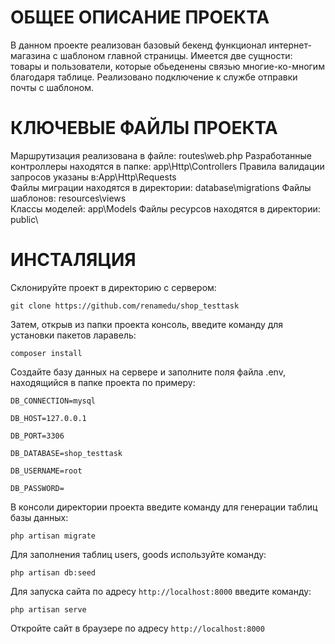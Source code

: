 # ОБЩЕЕ ОПИСАНИЕ ПРОЕКТА

В данном проекте реализован базовый бекенд функционал интернет-магазина с шаблоном главной страницы.
Имеется две сущности: товары и пользователи, которые обьеденены связью многие-ко-многим благодаря таблице.
Реализовано подключение к службе отправки почты с шаблоном.

# КЛЮЧЕВЫЕ ФАЙЛЫ ПРОЕКТА

Маршрутизация реализована в файле: routes\web.php
Разработанные контроллеры находятся в папке: app\Http\Controllers
Правила валидации запросов указаны в:App\Http\Requests\
Файлы миграции находятся в директории: database\migrations
Файлы шаблонов: resources\views\
Классы моделей: app\Models
Файлы ресурсов находятся в директории: public\

# ИНСТАЛЯЦИЯ

Склонируйте проект в директорию с сервером:

`git clone https://github.com/renamedu/shop_testtask`

Затем, открыв из папки проекта консоль, введите команду для установки пакетов ларавель:

`composer install`

Создайте базу данных на сервере и заполните поля файла .env, находящийся в папке проекта по примеру:

`DB_CONNECTION=mysql`

`DB_HOST=127.0.0.1`

`DB_PORT=3306`

`DB_DATABASE=shop_testtask`

`DB_USERNAME=root`

`DB_PASSWORD=`

В консоли директории проекта введите команду для генерации таблиц базы данных:

`php artisan migrate`

Для заполнения таблиц users, goods используйте команду:

`php artisan db:seed`

Для запуска сайта по адресу `http://localhost:8000` введите команду:

`php artisan serve`

Откройте сайт в браузере по адресу  `http://localhost:8000`

